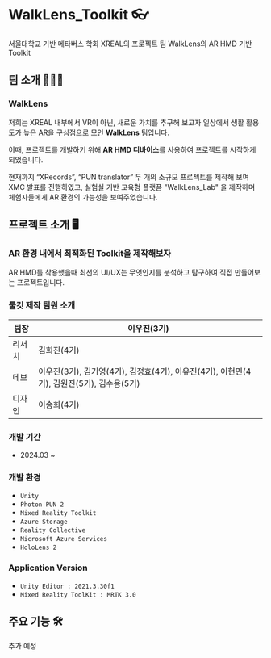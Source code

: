 # WalkLens_Toolkit 👓
서울대학교 기반 메타버스 학회 XREAL의 프로젝트 팀 WalkLens의 AR HMD 기반 Toolkit

##  팀 소개 👨‍👦‍👦
 ### WalkLens
 저희는 XREAL 내부에서 VR이 아닌, 새로운 가치를 추구해 보고자 일상에서 생활 활용도가 높은 AR을 구심점으로 모인 **WalkLens** 팀입니다. 
 
 이때, 프로젝트를 개발하기 위해 **AR HMD 디바이스**를 사용하여 프로젝트를 시작하게 되었습니다. 
 
 현재까지 “XRecords”, “PUN translator” 두 개의 소규모 프로젝트를 제작해 보며 XMC 발표를 진행하였고, 실험실 기반 교육형 플랫폼 "WalkLens_Lab" 을 제작하며 체험자들에게 AR 환경의 가능성을 보여주었습니다.

## 프로젝트 소개 🖥
 ### AR 환경 내에서 최적화된 Toolkit을 제작해보자
 AR HMD를 착용했을때 최선의 UI/UX는 무엇인지를 분석하고 탐구하여 직접 만들어보는 프로젝트입니다.
 ### 툴킷 제작 팀원 소개
|팀장|이우진(3기)|
|------|------|
|리서치|김희진(4기)|
|데브|이우진(3기), 김기영(4기), 김정효(4기), 이유진(4기), 이현민(4기), 김원진(5기), 김수용(5기)|
|디자인|이송희(4기)|
 
 ### 개발 기간
  - 2024.03 ~ 
 ### 개발 환경
  - `Unity`
  - `Photon PUN 2`
  - `Mixed Reality Toolkit`
  - `Azure Storage`
  - `Reality Collective`
  - `Microsoft Azure Services`
  - `HoloLens 2`
 ### Application Version
  - `Unity Editor : 2021.3.30f1`
  - `Mixed Reality ToolKit : MRTK 3.0`
 
## 주요 기능 🛠
추가 예정
   


   
 
 
